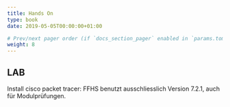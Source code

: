 ```yaml
---
title: Hands On
type: book
date: 2019-05-05T00:00:00+01:00

# Prev/next pager order (if `docs_section_pager` enabled in `params.toml`)
weight: 8
---
```


## LAB

Install cisco packet tracer:
FFHS benutzt ausschliesslich Version 7.2.1, auch für Modulprüfungen.
